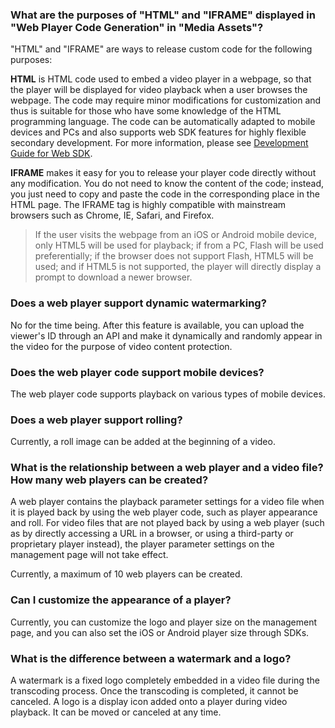 ### What are the purposes of "HTML" and "IFRAME" displayed in "Web Player Code Generation" in "Media Assets"?

"HTML" and "IFRAME" are ways to release custom code for the following purposes:

**HTML** is HTML code used to embed a video player in a webpage, so that the player will be displayed for video playback when a user browses the webpage. The code may require minor modifications for customization and thus is suitable for those who have some knowledge of the HTML programming language. The code can be automatically adapted to mobile devices and PCs and also supports web SDK features for highly flexible secondary development. For more information, please see [Development Guide for Web SDK](http://video.qcloud.com/download/docs/QVOD_Player_Web_SDK_Developer_Guide.pdf).

**IFRAME** makes it easy for you to release your player code directly without any modification. You do not need to know the content of the code; instead, you just need to copy and paste the code in the corresponding place in the HTML page. The IFRAME tag is highly compatible with mainstream browsers such as Chrome, IE, Safari, and Firefox.
 
>If the user visits the webpage from an iOS or Android mobile device, only HTML5 will be used for playback; if from a PC, Flash will be used preferentially; if the browser does not support Flash, HTML5 will be used; and if HTML5 is not supported, the player will directly display a prompt to download a newer browser.

### Does a web player support dynamic watermarking?

No for the time being. After this feature is available, you can upload the viewer's ID through an API and make it dynamically and randomly appear in the video for the purpose of video content protection.


### Does the web player code support mobile devices?

The web player code supports playback on various types of mobile devices.

### Does a web player support rolling?

Currently, a roll image can be added at the beginning of a video.

### What is the relationship between a web player and a video file? How many web players can be created?

A web player contains the playback parameter settings for a video file when it is played back by using the web player code, such as player appearance and roll. For video files that are not played back by using a web player (such as by directly accessing a URL in a browser, or using a third-party or proprietary player instead), the player parameter settings on the management page will not take effect.

Currently, a maximum of 10 web players can be created.


### Can I customize the appearance of a player?

Currently, you can customize the logo and player size on the management page, and you can also set the iOS or Android player size through SDKs.



### What is the difference between a watermark and a logo?

A watermark is a fixed logo completely embedded in a video file during the transcoding process. Once the transcoding is completed, it cannot be canceled.
A logo is a display icon added onto a player during video playback. It can be moved or canceled at any time.

